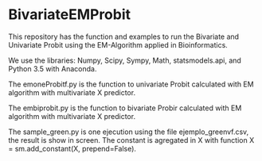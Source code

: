 # BivariateEMProbit
This repository has the function and examples to run the Bivariate and Univariate Probit using the EM-Algorithm applied in Bioinformatics.

We use the libraries: Numpy, Scipy, Sympy, Math, statsmodels.api, and Python 3.5 with Anaconda.

The emoneProbitf.py is the function to univariate Probit calculated with EM algorithm with multivariate X predictor.

The embiprobit.py is the function to bivariate Probir calculated with EM algorithm with multivariate X predictor.

The sample_green.py is one ejecution using the file ejemplo_greenvf.csv, the result is show in screen. The constant is agregated in X with function X = sm.add_constant(X, prepend=False).
